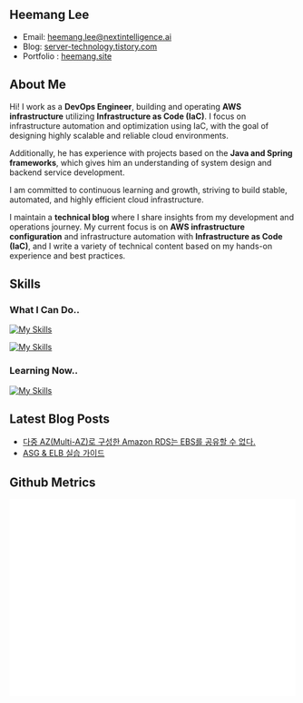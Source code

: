 ## Heemang Lee

- Email: heemang.lee@nextintelligence.ai
- Blog: [server-technology.tistory.com](https://server-technology.tistory.com/)
- Portfolio : [heemang.site](https://heemang.site/)

## About Me
Hi! I work as a **DevOps Engineer**, building and operating **AWS infrastructure** utilizing **Infrastructure as Code (IaC)**. I focus on infrastructure automation and optimization using IaC, with the goal of designing highly scalable and reliable cloud environments.

Additionally, he has experience with projects based on the **Java and Spring frameworks**, which gives him an understanding of system design and backend service development.

I am committed to continuous learning and growth, striving to build stable, automated, and highly efficient cloud infrastructure.

I maintain a **technical blog** where I share insights from my development and operations journey. My current focus is on **AWS infrastructure configuration** and infrastructure automation with **Infrastructure as Code (IaC)**, and I write a variety of technical content based on my hands-on experience and best practices.

## Skills

### What I Can Do..
[![My Skills](https://skillicons.dev/icons?i=java,kotlin,spring,hibernate)](https://skillicons.dev)

[![My Skills](https://skillicons.dev/icons?i=mysql,redis,docker,git)](https://skillicons.dev)

### Learning Now..
[![My Skills](https://skillicons.dev/icons?i=py,fastapi,ts,aws)](https://skillicons.dev)

## Latest Blog Posts
- [다중 AZ(Multi-AZ)로 구성한 Amazon RDS는 EBS를 공유할 수 없다.](https://server-technology.tistory.com/539)
- [ASG & ELB 실습 가이드](https://server-technology.tistory.com/540)

## Github Metrics
![](/github-metrics.svg)
